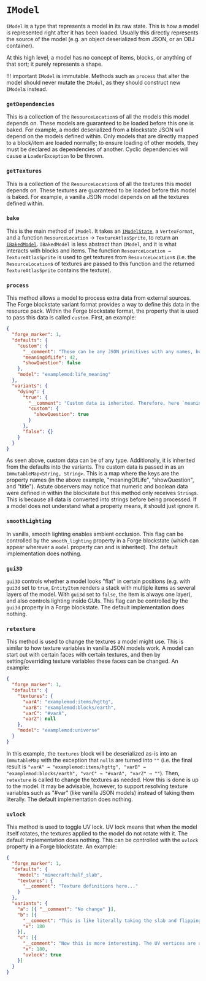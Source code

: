 `IModel`
========

`IModel` is a type that represents a model in its raw state. This is how a model is represented right after it has been loaded. Usually this directly represents the source of the model (e.g. an object deserialized from JSON, or an OBJ container).

At this high level, a model has no concept of items, blocks, or anything of that sort; it purely represents a shape.

!!! important
    `IModel` is immutable. Methods such as `process` that alter the model should never mutate the `IModel`, as they should construct new `IModel`s instead.

### `getDependencies`

This is a collection of the `ResourceLocation`s of all the models this model depends on. These models are guaranteed to be loaded before this one is baked. For example, a model deserialized from a blockstate JSON will depend on the models defined within. Only models that are directly mapped to a block/item are loaded normally; to ensure loading of other models, they must be declared as dependencies of another. Cyclic dependencies will cause a `LoaderException` to be thrown.

### `getTextures`

This is a collection of the `ResourceLocation`s of all the textures this model depends on. These textures are guaranteed to be loaded before this model is baked. For example, a vanilla JSON model depends on all the textures defined within.

### `bake`

This is the main method of `IModel`. It takes an [`IModelState`][IModelState], a `VertexFormat`, and a function `ResourceLocation` → `TextureAtlasSprite`, to return an [`IBakedModel`][IBakedModel]. `IBakedModel` is less abstract than `IModel`, and it is what interacts with blocks and items. The function `ResourceLocation → TextureAtlasSprite` is used to get textures from `ResourceLocation`s (i.e. the `ResourceLocation`s of textures are passed to this function and the returned `TextureAtlasSprite` contains the texture).

### `process`

This method allows a model to process extra data from external sources. The Forge blockstate variant format provides a way to define this data in the resource pack. Within the Forge blockstate format, the property that is used to pass this data is called `custom`. First, an example:

```json
{
  "forge_marker": 1,
  "defaults": {
    "custom": {
      "__comment": "These can be any JSON primitives with any names, but models should only use what they understand.",
      "meaningOfLife": 42,
      "showQuestion": false
    },
    "model": "examplemod:life_meaning"
  },
  "variants": {
    "dying": {
      "true": {
        "__comment": "Custom data is inherited. Therefore, here `meaningOfLife` is inherited but `showQuestion` is overriden. The model itself remains inherited.",
        "custom": {
          "showQuestion": true
        }
      },
      "false": {}
    }
  }
}
```

As seen above, custom data can be of any type. Additionally, it is inherited from the defaults into the variants. The custom data is passed in as an `ImmutableMap<String, String>`. This is a map where the keys are the property names (in the above example, "meaningOfLife", "showQuestion", and "title"). Astute observers may notice that numeric and boolean data were defined in within the blockstate but this method only receives `String`s. This is because all data is converted into strings before being processed. If a model does not understand what a property means, it should just ignore it.

### `smoothLighting`

In vanilla, smooth lighting enables ambient occlusion. This flag can be controlled by the `smooth_lighting` property in a Forge blockstate (which can appear wherever a `model` property can and is inherited). The default implementation does nothing.

### `gui3D`

`gui3D` controls whether a model looks "flat" in certain positions (e.g. with `gui3d` set to `true`, `EntityItem` renders a stack with multiple items as several layers of the model. With `gui3d` set to `false`, the item is always one layer), and also controls lighting inside GUIs. This flag can be controlled by the `gui3d` property in a Forge blockstate. The default implementation does nothing.

### `retexture`

This method is used to change the textures a model might use. This is similar to how texture variables in vanilla JSON models work. A model can start out with certain faces with certain textures, and then by setting/overriding texture variables these faces can be changed. An example:

```json
{
  "forge_marker": 1,
  "defaults": {
    "textures": {
      "varA": "examplemod:items/hgttg",
      "varB": "examplemod:blocks/earth",
      "varC": "#varA",
      "varZ": null
    },
    "model": "examplemod:universe"
  }
}
```

In this example, the `textures` block will be deserialized as-is into an `ImmutableMap` with the exception that `null`s are turned into `""` (i.e. the final result is `"varA" → "examplemod:items/hgttg", "varB" → "examplemod:blocks/earth", "varC" → "#varA", "varZ" → ""`). Then, `retexture` is called to change the textures as needed. How this is done is up to the model. It may be advisable, however, to support resolving texture variables such as "#var" (like vanilla JSON models) instead of taking them literally. The default implementation does nothing.

### `uvlock`

This method is used to toggle UV lock. UV lock means that when the model itself rotates, the textures applied to the model do not rotate with it. The default implementation does nothing. This can be controlled with the `uvlock` property in a Forge blockstate. An example:

```json
{
  "forge_marker": 1,
  "defaults": {
    "model": "minecraft:half_slab",
    "textures": {
      "__comment": "Texture definitions here..."
    }
  },
  "variants": {
    "a": [{ "__comment": "No change" }],
    "b": [{
      "__comment": "This is like literally taking the slab and flipping it upside down. The 'side' texture on the side faces is cropped to the bottom half and rotated 180 degrees, just as if a real object were turned upside down.",
      "x": 180
    }],
    "c": [{
      "__comment": "Now this is more interesting. The UV vertices are altered so that the texture won't rotate with the model, so that the side faces have the side texture rightside up and cropped to the top half.",
      "x": 180,
      "uvlock": true
    }]
  }
}
```

[IModelState]: imodelstate+part.md
[IBakedModel]: ibakedmodel.md
